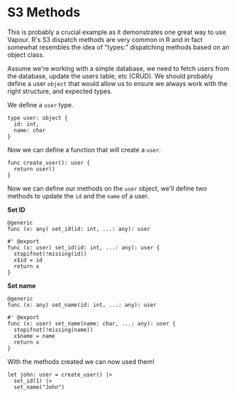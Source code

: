 # S3 Methods

This is probably a crucial example as it demonstrates one great way to use
Vapour.
R's S3 dispatch methods are very common in R and in fact somewhat resembles
the idea of "types:" dispatching methods based on an object class.

Assume we're working with a simple database, we need to fetch users from the
database, update the users table, etc (CRUD).
We should probably define a user `object` that would allow us to ensure
we always work with the right structure, and expected types.

We define a `user` type.

```vapour
type user: object {
  id: int,
  name: char
}
```

Now we can define a function that will create a `user`.

```vapour
func create_user(): user {
  return user()
}
```

Now we can define our methods on the `user` object, we'll define
two methods to update the `id` and the `name` of a user.

__Set ID__

```vapour
@generic
func (x: any) set_id(id: int, ...: any): user

#' @export
func (x: user) set_id(id: int, ...: any): user {
  stopifnot(!missing(id))
  x$id = id
  return x
}
```

__Set name__

```vapour
@generic
func (x: any) set_name(id: int, ...: any): user

#' @export
func (x: user) set_name(name: char, ...: any): user {
  stopifnot(!missing(name))
  x$name = name
  return x
}
```

With the methods created we can now used them!

```vapour
let john: user = create_user() |>
  set_id(1) |>
  set_name("John")
```
